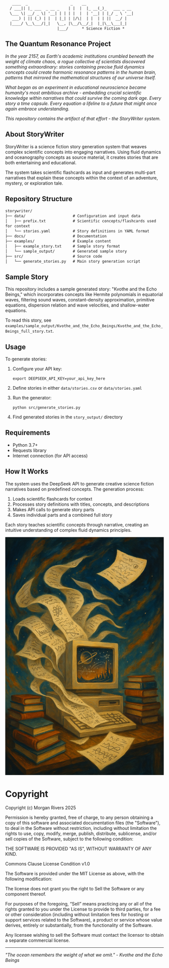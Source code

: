 ```
   ____  _                   _    __                 
  / ___|| |_ ___  _ __ _    | |  |  |_ __(_)_   ___ _ __ 
  \___ \| __/ _ \| '__| | | | |  |  | '__| | |_/ _ \ '__|
   ___) | || (_) | |  | |_| | |/\|  | |  | | ||  __/ |   
  |____/ \__\___/|_|   \__, |\__/\__/_|  |_|\__\___|_|   
                       |___/      * Science Fiction *
```

## The Quantum Resonance Project

*In the year 2157, as Earth's academic institutions crumbled beneath the weight of climate chaos, a rogue collective of scientists discovered something extraordinary: stories containing precise fluid dynamics concepts could create harmonic resonance patterns in the human brain, patterns that mirrored the mathematical structures of our universe itself.*

*What began as an experiment in educational neuroscience became humanity's most ambitious archive - embedding crucial scientific knowledge within narratives that could survive the coming dark age. Every story a time capsule. Every equation a lifeline to a future that might once again embrace understanding.*

*This repository contains the artifact of that effort - the StoryWriter system.*

## About StoryWriter

StoryWriter is a science fiction story generation system that weaves complex scientific concepts into engaging narratives. Using fluid dynamics and oceanography concepts as source material, it creates stories that are both entertaining and educational.

The system takes scientific flashcards as input and generates multi-part narratives that explain these concepts within the context of an adventure, mystery, or exploration tale.

## Repository Structure

```
storywriter/
├── data/                     # Configuration and input data
│   ├── prefix.txt            # Scientific concepts/flashcards used for context 
│   └── stories.yaml          # Story definitions in YAML format
├── docs/                     # Documentation
├── examples/                 # Example content
│   ├── example_story.txt     # Sample story format
│   └── sample_output/        # Generated sample story
├── src/                      # Source code
│   └── generate_stories.py   # Main story generation script
```

## Sample Story

This repository includes a sample generated story: "Kvothe and the Echo Beings," which incorporates concepts like Hermite polynomials in equatorial waves, filtering sound waves, constant-density approximation, primitive equations, dispersion relation and wave velocities, and shallow-water equations.

To read this story, see `examples/sample_output/Kvothe_and_the_Echo_Beings/Kvothe_and_the_Echo_Beings_full_story.txt`.

## Usage

To generate stories:

1. Configure your API key:
   ```
   export DEEPSEEK_API_KEY=your_api_key_here
   ```

2. Define stories in either `data/stories.csv` or `data/stories.yaml`

3. Run the generator:
   ```
   python src/generate_stories.py
   ```

4. Find generated stories in the `story_output/` directory

## Requirements

- Python 3.7+
- Requests library
- Internet connection (for API access)

## How It Works

The system uses the DeepSeek API to generate creative science fiction narratives based on predefined concepts. The generation process:

1. Loads scientific flashcards for context
2. Processes story definitions with titles, concepts, and descriptions
3. Makes API calls to generate story parts
4. Saves individual parts and a combined full story

Each story teaches scientific concepts through narrative, creating an intuitive understanding of complex fluid dynamics principles.

![StoryWriter](banner.png)

# Copyright

Copyright (c) Morgan Rivers 2025

Permission is hereby granted, free of charge, to any person obtaining a copy
of this software and associated documentation files (the "Software"), to deal
in the Software without restriction, including without limitation the rights
to use, copy, modify, merge, publish, distribute, sublicense, and/or sell
copies of the Software, subject to the following condition:

THE SOFTWARE IS PROVIDED "AS IS", WITHOUT WARRANTY OF ANY KIND.

Commons Clause License Condition v1.0

The Software is provided under the MIT License as above, with the following
modification:

The license does not grant you the right to Sell the Software or any
component thereof.

For purposes of the foregoing, “Sell” means practicing any or all of the rights
granted to you under the License to provide to third parties, for a fee or
other consideration (including without limitation fees for hosting or support
services related to the Software), a product or service whose value derives,
entirely or substantially, from the functionality of the Software.

Any licensee wishing to sell the Software must contact the licensor to obtain
a separate commercial license.

---

*"The ocean remembers the weight of what we omit." - Kvothe and the Echo Beings*
